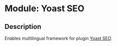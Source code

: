 # Module: Yoast SEO

## Description

Enables multilingual framework for plugin [Yoast SEO](https://wordpress.org/plugins/wordpress-seo/).
